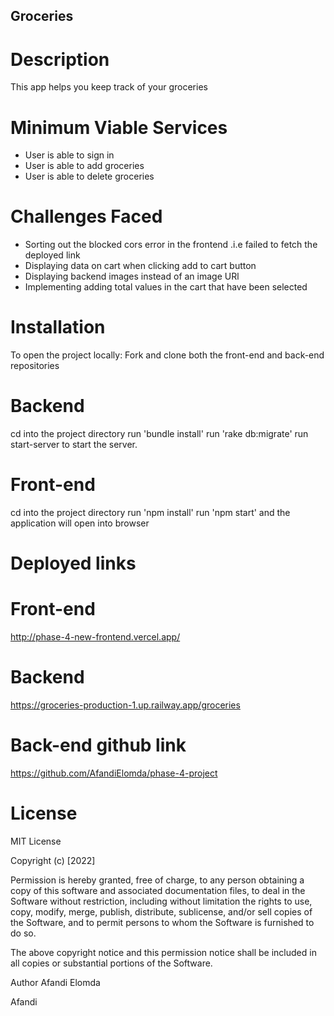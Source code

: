 ## Groceries
# Description
This app helps you keep track of your groceries

# Minimum Viable Services
* User is able to sign in
* User is able to add groceries
* User is able to delete groceries

# Challenges Faced
 * Sorting out the blocked cors error in the frontend .i.e failed to fetch the deployed link
 * Displaying data on cart when clicking add to cart button 
 * Displaying backend images instead of an image URl
 * Implementing adding total values in the cart that have been selected

# Installation
To open the project locally: Fork and clone both the front-end and back-end repositories

# Backend
cd into the project directory run 'bundle install' run 'rake db:migrate' run start-server to start the server.

# Front-end
cd into the project directory run 'npm install' run 'npm start' and the application will open into browser

# Deployed links
# Front-end
http://phase-4-new-frontend.vercel.app/

# Backend
https://groceries-production-1.up.railway.app/groceries

# Back-end github link
https://github.com/AfandiElomda/phase-4-project
# License

MIT License

Copyright (c) [2022]

Permission is hereby granted, free of charge, to any person obtaining a copy of this software and associated documentation files, to deal in the Software without restriction, including without limitation the rights to use, copy, modify, merge, publish, distribute, sublicense, and/or sell copies of the Software, and to permit persons to whom the Software is furnished to do so.

The above copyright notice and this permission notice shall be included in all copies or substantial portions of the Software.

Author Afandi Elomda



Afandi
